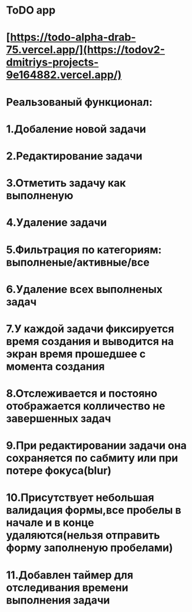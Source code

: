 # ToDO app

# [https://todo-alpha-drab-75.vercel.app/](https://todov2-dmitriys-projects-9e164882.vercel.app/)

# Реальзованый функционал:

# 1.Добаление новой задачи
# 2.Редактирование задачи
# 3.Отметить задачу как выполненую
# 4.Удаление задачи
# 5.Фильтрация по категориям: выполненые/активные/все
# 6.Удаление всех выполненых задач
# 7.У каждой задачи фиксируется время создания и выводится на экран время прошедшее с момента создания
# 8.Отслеживается и постояно отображается колличество не завершенных задач
# 9.При редактировании задачи она сохраняется по сабмиту или при потере фокуса(blur)
# 10.Присутствует небольшая валидация формы,все пробелы в начале и в конце удаляются(нельзя отправить форму заполненую пробелами)
# 11.Добавлен таймер для отследивания времени выполнения задачи
